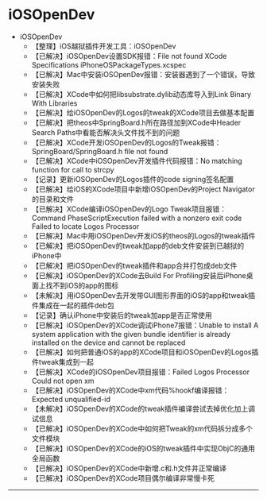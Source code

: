 # iOSOpenDev

* iOSOpenDev
  * 【整理】iOS越狱插件开发工具：iOSOpenDev
  * 【已解决】iOSOpenDev设置SDK报错：File not found XCode Specifications iPhoneOSPackageTypes.xcspec
  * 【已解决】Mac中安装iOSOpenDev报错：安装器遇到了一个错误，导致安装失败
  * 【已解决】XCode中如何把libsubstrate.dylib动态库导入到Link Binary With Libraries
  * 【已解决】给iOSOpenDev的Logos的tweak的XCode项目去做基本配置
  * 【已解决】把theos中SpringBoard.h所在路径加到XCode中Header Search Paths中看能否解决头文件找不到的问题
  * 【已解决】XCode开发iOSOpenDev的Logos的Tweak报错：SpringBoard/SpringBoard.h file not found
  * 【已解决】XCode中iOSOpenDev开发插件代码报错：No matching function for call to strcpy
  * 【记录】更新iOSOpenDev的Logos插件的code signing签名配置
  * 【已解决】给iOS的XCode项目中新增iOSOpenDev的Project Navigator的目录和文件
  * 【已解决】XCode编译iOSOpenDev的Logo Tweak项目报错： Command PhaseScriptExecution failed with a nonzero exit code Failed to locate Logos Processor
  * 【已解决】Mac中用iOSOpenDev开发iOS的theos的Logos的tweak插件
  * 【已解决】把iOSOpenDev的tweak加app的deb文件安装到已越狱的iPhone中
  * 【已解决】把iOSOpenDev的tweak插件和app合并打包成deb文件
  * 【已解决】iOSOpenDev的XCode去Build For Profiling安装后iPhone桌面上找不到iOS的app的图标
  * 【未解决】用iOSOpenDev去开发带GUI图形界面的iOS的app和tweak插件集成在一起的插件deb包
  * 【记录】确认iPhone中安装后的tweak加app是否正常使用
  * 【已解决】iOSOpenDev的XCode调试iPhone7报错：Unable to install A system application with the given bundle identifier is already installed on the device and cannot be replaced
  * 【已解决】如何把普通iOS的app的XCode项目和iOSOpenDev的Logos插件tweak集成到一起
  * 【已解决】XCode的iOSOpenDev项目报错：Failed Logos Processor Could not open xm
  * 【已解决】iOSOpenDev的XCode中xm代码%hookf编译报错：Expected unqualified-id
  * 【未解决】iOSOpenDev的XCode的tweak插件编译尝试去掉优化加上调试信息
  * 【已解决】iOSOpenDev的XCode中如何把Tweak的xm代码拆分成多个文件模块
  * 【已解决】iOSOpenDev的XCode的iOS的tweak插件中实现ObjC的通用全局函数
  * 【已解决】iOSOpenDev的XCode中新增.c和.h文件并正常编译
  * 【已解决】iOSOpenDev的XCode项目偶尔编译非常慢卡死

---

